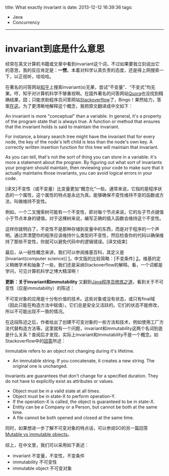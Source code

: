 title: What exactly invariant is
date: 2013-12-12 16:39:36
tags:
 - Java
 - Concurrency
---

invariant到底是什么意思
=====================================

经常在英文计算机书籍或文章中看到invariant这个词，不过如果要我立刻说出它的意思，我的反应肯定是：**一愣**。本着对科学认真负责的态度，还是得上网搜索一下，以正视听，哇哈哈。

在著名的问答网站[知乎](http://www.zhihu.com/)上搜索invariant(s)无果，尝试“不变量”、“不变式”均无果。哼，知乎对计算机科学不够重视啊。在国外著名的问答网站[Quora](http://www.quora.com)也没找到精确结果，囧；只能求助程序员问答网站[Stackoverflow](http://stackoverflow.com)了，Bingo！果然给力，答案[在这](http://stackoverflow.com/questions/112064/what-is-an-invariant)。为了更清晰地解释这个概念，我把原文翻译成中文如下：

<!-- more -->
An invariant is more "conceptual" than a variable. In general, it's a property of the program state that is always true. A function or method that ensures that the invariant holds is said to maintain the invariant.

For instance, a binary search tree might have the invariant that for every node, the key of the node's left child is less than the node's own key. A correctly written insertion function for this tree will maintain that invariant.

As you can tell, that's not the sort of thing you can store in a variable: it's more a statement about the program. By figuring out what sort of invariants your program should maintain, then reviewing your code to make sure that it actually maintains those invariants, you can avoid logical errors in your code.

[译文]不变性（或不变量）比变量更加“概念化”一些。通常来说，它指的是程序状态的一个属性，这个属性的特点是永远为真。能够确保不变性维持不变的函数或方法，叫做维持不变性。

例如，一个二叉搜索树可能有一个不变性，即对每个节点来说，它的左子节点键值小于节点本身的键值。对于这棵树来说，编写正确的插入函数会维持这个不变性。

这样你就明白了，不变性不是那种存储到变量中的东西，而是对于程序的一个声明。通过弄清楚你的程序应该维持什么类型的不变性，然后检查你的代码以确保维持了那些不变性，你就可以避免代码中的逻辑错误。[译文结束]

最后，从一般性概念来讲，我们可以参阅维基百科，其定义是 [Invariant(computer science)] [1]，中文版的比较简略：[不变条件] [2]。维基的定义稍微学术和抽象了一些，我们还是采纳Stackoverflow的解释。看，一个词都是学问，可见计算机科学之博大精深啊！

[1]: http://en.wikipedia.org/wiki/Invariant_(computer_science)
[2]: http://zh.wikipedia.org/wiki/%E4%B8%8D%E5%8F%98%E6%9D%A1%E4%BB%B6

**更新：关于invariant和immutability** 又翻到[Java程序员修炼之道](http://book.douban.com/subject/24841235/)，看到关于不可变性（应是immutability）的陈述：

不可变对象的应用是十分有价值的技术。这些对象或没有状态，或只有final域（因此只能在构造方法中赋值）。它们总是安全又活跃的。它们的状态不能修改，所以不可能出现不一致的情况。

在这段陈述之后，作者给出了创建不可变对象的一些方法和技术，例如使用工厂方法代替构造方法等。这里就有一个问题，invariant和immutability这两个名词到底是什么关系？查阅后才发现，实际上invariant和immutability不是一个概念。如Stackoverflow中的[回答](http://stackoverflow.com/questions/12749749/for-oop-are-immutable-and-invariant-synonymous)所述：

Immutable refers to an object not changing during it's lifetime.

 * An immutable string. If you concatenate, it creates a new string. The original one is unchanged.

Invariants are guarantees that don't change for a specified duration. They do not have to explicitly exist as attributes or values.

 * Object must be in a valid state at all times.
 * Object must be in state-X to perform operation-Y.
 * If the operation-X is called, the object is guaranteed to be in state-X.
 * Entity can be a Company or a Person, but cannot be both at the same time.
 * A file cannot be both opened and closed at the same time.

同时，如果想进一步了解不可变对象的特点话，可以参阅SO的另一篇回答 [Mutable vs immutable objects](http://stackoverflow.com/questions/214714/mutable-vs-immutable-objects?rq=1)。

综上，在中文里，我们可以采用如下表述：

 * invariant 不变量，不变性，不变条件
 * immutability 不可变性
 * immutable object 不可变对象
